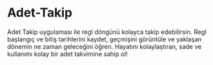 # Adet-Takip
Adet Takip uygulaması ile regl döngünü kolayca takip edebilirsin. Regl başlangıç ve bitiş tarihlerini kaydet, geçmişini görüntüle ve yaklaşan dönemin ne zaman geleceğini öğren. Hayatını kolaylaştıran, sade ve kullanımı kolay bir adet takvimine sahip ol!
